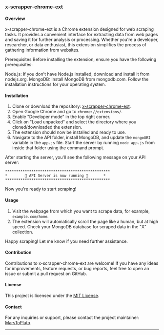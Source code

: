 ### x-scrapper-chrome-ext

#### Overview
x-scrapper-chrome-ext is a Chrome extension designed for web scraping tasks. It provides a convenient interface for extracting data from web pages and saving it for further analysis or processing. Whether you're a developer, researcher, or data enthusiast, this extension simplifies the process of gathering information from websites.


Prerequisites
Before installing the extension, ensure you have the following prerequisites:

Node.js: If you don't have Node.js installed, download and install it from nodejs.org.
MongoDB: Install MongoDB from mongodb.com. Follow the installation instructions for your operating system.

#### Installation
1. Clone or download the repository: [x-scrapper-chrome-ext](https://github.com/MarsToPluto/x-scrapper-chrome-ext).
2. Open Google Chrome and go to `chrome://extensions/`.
3. Enable "Developer mode" in the top right corner.
4. Click on "Load unpacked" and select the directory where you cloned/downloaded the extension.
5. The extension should now be installed and ready to use.
6. Navigate to the API folder, install MongoDB, and update the `mongoURI` variable in the `app.js` file. Start the server by running `node app.js` from inside that folder using the command prompt.

After starting the server, you'll see the following message on your API server:

```
************************************************
*        🚀 API Server is now running 🚀       *
************************************************
```
Now you're ready to start scraping!

#### Usage
1. Visit the webpage from which you want to scrape data, for example, `example.com/home`.
2. The extension will automatically scroll the page like a human, but at high speed. Check your MongoDB database for scraped data in the "X" collection.

Happy scraping! Let me know if you need further assistance.


#### Contribution
Contributions to x-scrapper-chrome-ext are welcome! If you have any ideas for improvements, feature requests, or bug reports, feel free to open an issue or submit a pull request on GitHub.

#### License
This project is licensed under the [MIT License](https://github.com/MarsToPluto/x-scrapper-chrome-ext/blob/main/LICENSE).

#### Contact
For any inquiries or support, please contact the project maintainer: [MarsToPluto](https://github.com/MarsToPluto).

---

